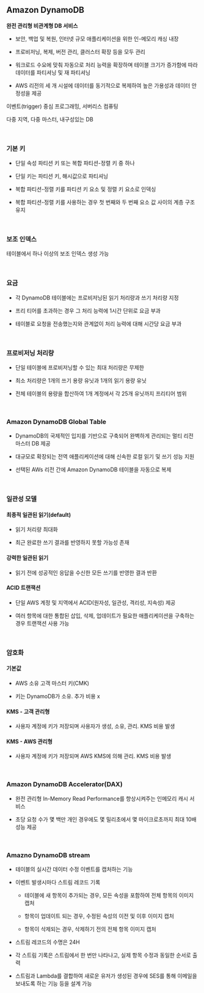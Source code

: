 ## Amazon DynamoDB
**완전 관리형 비관계형 DB 서비스**
  - 보안, 백업 및 복원, 인터넷 규모 애플리케이션을 위한 인-메모리 캐싱 내장

  - 프로비저닝, 복제, 버전 관리, 클러스터 확장 등을 모두 관리

  - 워크로드 수요에 맞춰 자동으로 처리 능력을 확장하며 테이블 크기가 증가함에 따라 데이터를 파티셔닝 및 재 파티셔닝

  - AWS 리전의 세 개 시설에 데이터를 동기적으로 복제하여 높은 가용성과 데이터 안정성을 제공

이벤트(trigger) 중심 프로그래밍, 서버리스 컴퓨팅

다중 지역, 다중 마스터, 내구성있는 DB

<br/>

### 기본 키
- 단일 속성 파티션 키 또는 복합 파티션-정렬 키 중 하나

- 단일 키는 파티션 키, 해시값으로 파티셔닝

- 복합 파티션-정렬 키를 파티션 키 요소 및 정렬 키 요소로 인덱싱

- 복합 파티션-정렬 키를 사용하는 경우 첫 번째와 두 번째 요소 값 사이의 계층 구조 유지

<br/>

### 보조 인덱스
테이블에서 하나 이상의 보조 인덱스 생성 가능

<br/>

### 요금
- 각 DynamoDB 테이블에는 프로비저닝된 읽기 처리량과 쓰기 처리량 지정

- 프리 티어를 초과하는 경우 그 처리 능력에 1시간 단위로 요금 부과

- 테이블로 요청을 전송했는지와 관계없이 처리 능력에 대해 시간당 요금 부과

<br/>

### 프로비저닝 처리량
- 단일 테이블에 프로비저닝할 수 있는 최대 처리량은 무제한

- 최소 처리량은 1개의 쓰기 용량 유닛과 1개의 읽기 용량 유닛

- 전체 테이블의 용량을 합산하여 1개 계정에서 각 25개 유닛까지 프리티어 범위

<br/>

### Amazon DynamoDB Global Table
- DynamoDB의 국제적인 입지를 기반으로 구축되어 완벽하게 관리되는 멀티 리전 마스터 DB 제공

- 대규모로 확장되는 전역 애플리케이션에 대해 신속한 로컬 읽기 및 쓰기 성능 지원

- 선택된 AWs 리전 간에 Amazon DynamoDB 테이블을 자동으로 복제

<br/>

### 일관성 모델
#### 최종적 일관된 읽기(default)
- 읽기 처리량 최대화

- 최근 완료한 쓰기 결과를 반영하지 못할 가능성 존재

#### 강력한 일관된 읽기
- 읽기 전에 성공적인 응답을 수신한 모든 쓰기를 반영한 결과 반환

#### ACID 트랜잭션
- 단일 AWS 계정 및 지역에서 ACID(원자성, 일관성, 격리성, 지속성) 제공

- 여러 항목에 대한 통합된 삽입, 삭제, 업데이트가 필요한 애플리케이션을 구축하는 경우 트랜잭션 사용 가능

<br/>

### 암호화
#### 기본값
- AWS 소유 고객 마스터 키(CMK)

- 키는 DynamoDB가 소유. 추가 비용 x

#### KMS - 고객 관리형
- 사용자 계정에 키가 저장되며 사용자가 생성, 소유, 관리. KMS 비용 발생

#### KMS - AWS 관리형
- 사용자 계정에 키가 저장되며 AWS KMS에 의해 관리. KMS 비용 발생

<br/>

### Amazon DynamoDB Accelerator(DAX)
- 완전 관리형 In-Memory Read Performance를 향상시켜주는 인메모리 캐시 서비스

- 초당 요청 수가 몇 백만 개인 경우에도 몇 밀리초에서 몇 마이크로초까지 최대 10배 성능 제공

<br/>

### Amazno DynamoDB stream
- 테이블의 실시간 데이터 수정 이벤트를 캡처하는 기능

- 이벤트 발생시마다 스트림 레코드 기록
  - 테이블에 새 항목이 추가되는 경우, 모든 속성을 포함하여 전체 항목의 이미지 캡처

  - 항목이 업데이트 되는 경우, 수정된 속성의 이전 및 이후 이미지 캡처

  - 항목이 삭제되는 경우, 삭제하기 전의 전체 항목 이미지 캡처

- 스트림 레코드의 수명은 24H

- 각 스트림 기록은 스트림에서 한 번만 나타나고, 실제 항목 수정과 동일한 순서로 출력

- 스트림과 Lambda를 결합하여 새로운 유저가 생성된 경우에 SES를 통해 이메일을 보내도록 하는 기능 등을 설계 가능

